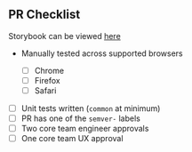 ## PR Checklist

Storybook can be viewed [here](DOCSPOT_URL)

- Manually tested across supported browsers

  - [ ] Chrome
  - [ ] Firefox
  - [ ] Safari

- [ ] Unit tests written (`common` at minimum)
- [ ] PR has one of the `semver-` labels
- [ ] Two core team engineer approvals
- [ ] One core team UX approval
